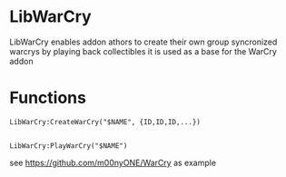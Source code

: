 # LibWarCry

LibWarCry enables addon athors to create their own group syncronized warcrys by playing back collectibles
it is used as a base for the WarCry addon

# Functions

```
LibWarCry:CreateWarCry("$NAME", {ID,ID,ID,...})


LibWarCry:PlayWarCry("$NAME")
```

see https://github.com/m00nyONE/WarCry as example
